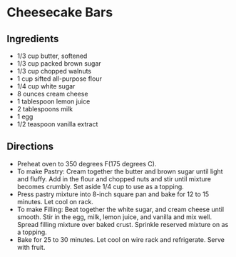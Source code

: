 # Cheesecake Bars
## Ingredients
- 1/3 cup butter, softened
- 1/3 cup packed brown sugar
- 1/3 cup chopped walnuts
- 1 cup sifted all-purpose flour
- 1/4 cup white sugar
- 8 ounces cream cheese
- 1 tablespoon lemon juice
- 2 tablespoons milk
- 1 egg
- 1/2 teaspoon vanilla extract

## Directions 
- Preheat oven to 350 degrees F(175 degrees C). 
- To make Pastry: Cream together the butter and brown sugar until light and fluffy. Add in the flour and chopped nuts and stir until mixture becomes crumbly. Set aside 1/4 cup to use as a topping. 
- Press pastry mixture into 8-inch square pan and bake for 12 to 15 minutes. Let cool on rack. 
- To make Filling: Beat together the white sugar, and cream cheese until smooth. Stir in the egg, milk, lemon juice, and vanilla and mix well. Spread filling mixture over baked crust. Sprinkle reserved mixture on as a topping. 
- Bake for 25 to 30 minutes. Let cool on wire rack and refrigerate. Serve with fruit. 